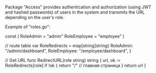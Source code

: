 Package "Access" provides authentication and authorization (using JWT and hashed passwords) of users in the system and transmits the URL depending on the user's role.

Example of "roles.go":

const ( RoleAdmin = "admin" RoleEmployee = "employee" )

// route table var RoleRedirects = map[string]string{ RoleAdmin: "/admin/dashboard", RoleEmployee: "/employee/dashboard", }

// Get URL func RedirectURL(role string) string { url, ok := RoleRedirects[role] if !ok { return "/" // главная страница } return url }
